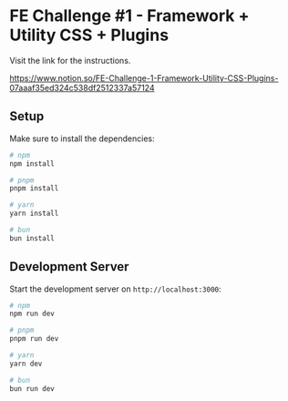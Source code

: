 # FE Challenge #1 - Framework + Utility CSS + Plugins

Visit the link for the instructions.

https://www.notion.so/FE-Challenge-1-Framework-Utility-CSS-Plugins-07aaaf35ed324c538df2512337a57124

## Setup

Make sure to install the dependencies:

```bash
# npm
npm install

# pnpm
pnpm install

# yarn
yarn install

# bun
bun install
```

## Development Server

Start the development server on `http://localhost:3000`:

```bash
# npm
npm run dev

# pnpm
pnpm run dev

# yarn
yarn dev

# bun
bun run dev
```


